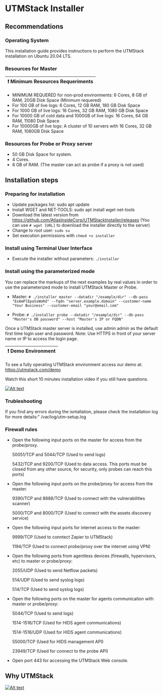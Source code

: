 # UTMStack Installer

## Recommendations

### Operating System
This installation guide provides instructions to perform the UTMStack installation on Ubuntu 20.04 LTS.
### Resources for Master
| :exclamation:  Minimum Resources Requeriments
|-----------------------------------------|

- MINIMUM REQUERED for non-prod environments: 6 Cores, 8 GB of RAM, 20GB Disk Space (Minimum requered)
- For 100 GB of live logs: 6 Cores, 12 GB RAM, 180 GB Disk Space
- For 1000 GB of live logs: 16 Cores, 32 GB RAM, 1080 GB Disk Space
- For 10000 GB of cold data and 1000GB of live logs: 16 Cores, 64 GB RAM, 11080 Disk Space
- For 10000GB of live logs: A cluster of 10 servers with 16 Cores, 32 GB RAM, 1080GB Disk Space

### Resources for Probe or Proxy server
- 50 GB Disk Space for system.
- 4 Cores.
- 8 GB of RAM.
(The master can act as probe if a proxy is not used)

## Installation steps

### Preparing for installation
- Update packages list: sudo apt update
- Install WGET and NET-TOOLS: sudo apt install wget net-tools
- Download the latest version from https://github.com/AtlasInsideCorp/UTMStackInstaller/releases (You can use `# wget [URL]` to download the installer directly to the server)
- Change to root user: `sudo su`
- Set execution permissions with `chmod +x installer`

### Install using Terminal User Interface
- Execute the installer without parameters: `./installer`

### Install using the parameterized mode
You can replace the markups of the next examples by real values in order to use the parameterized mode to install UTMStack Master or Probe.
- Master:
`# ./installer master --datadir "/example/dir" --db-pass "ExAmPlEpaSsWoRd" --fqdn "server.example.domain" --customer-name "Your Business" --customer-email "your@email.com"`

- Probe:
`# ./installer probe --datadir "/example/dir" --db-pass "Master's DB password" --host "Master's IP or FQDN"`

Once a UTMStack master server is installed, use admin admin as the default first time login user and password.
Note: Use HTTPS in front of your server name or IP to access the login page.

| :exclamation: Demo Environment
|-----------------------------------------|

To see a fully operating UTMStack environment access our demo at: https://utmstack.com/demo

Watch this short 10 minutes installation video if you still have questions.

[![Alt text](https://img.youtube.com/vi/dM9dC9HNXUs/0.jpg)](https://youtu.be/dM9dC9HNXUs)

### Trubleshooting
If you find any errors during the isntallation, please check the installation log for more details:" /var/log/utm-setup.log

### Firewall rules
- Open the following input ports on the master for access from the probe/proxy.

  50051/TCP and 5044/TCP (Used to send logs)

  5432/TCP and 9200/TCP (Used to data access. This ports must be closed from any other source, for security, only probes can reach this ports)

- Open the following input ports on the probe/proxy for access from the master.

  9390/TCP and 8888/TCP (Used to connect with the vulnerabilities scanner)

  5000/TCP and 8000/TCP (Used to connect with the assets discovery service)

- Open the following input ports for internet access to the master:

  9999/TCP (Used to conntect Zapier to UTMStack)
  
  1194/TCP (Used to connect probe/proxy over the internet using VPN)
  
- Open the following ports from agentless devices (firewalls, hypervisors, etc) to master or probe/proxy:

  2055/UDP (Used to send Netflow packets)
  
  514/UDP (Used to send syslog logs)
  
  514/TCP (Used to send syslog logs)
  
- Open the following ports on the master for agents communication with master or probe/proxy:
  
  5044/TCP (Used to send logs)

  1514-1516/TCP (Used for HIDS agent communications)
  
  1514-1516/UDP (Used for HIDS agent communications)
  
  55000/TCP (Used for HIDS management API)
  
  23949/TCP (Used for connect to the probe API)
  
- Open port 443 for accessing the UTMStack Web console.


## Why UTMStack

[![Alt text](https://img.youtube.com/vi/wv87dj15G5k/0.jpg)](https://youtu.be/wv87dj15G5k)

